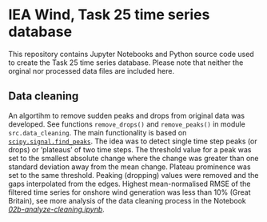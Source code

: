IEA Wind, Task 25 time series database
======================================

This repository contains Jupyter Notebooks and Python source code used
to create the Task 25 time series database. Please note that neither the 
orginal nor processed data files are included here.

## Data cleaning

An algortihm to remove sudden peaks and drops from original data was developed. 
See functions `remove_drops()` and `remove_peaks()` in module `src.data_cleaning`.
The main functionality is based on [`scipy.signal.find_peaks`](https://docs.scipy.org/doc/scipy/reference/generated/scipy.signal.find_peaks.html).
The idea was to detect single time step peaks (or drops) or ‘plateaus’ of two time steps.
The threshold value for a peak was set to the smallest absolute change where the change
was greater than one standard deviation away from the mean change. 
Plateau prominence was set to the same threshold.
Peaking (dropping) values were removed and the gaps interpolated from the edges.
Highest mean-normalised RMSE of the filtered time series for onshore wind generation was 
less than 10% (Great Britain), see more analysis of the data cleaning process in the Notebook 
[*02b-analyze-cleaning.ipynb*](notebooks/02b-analyze-cleaning.ipynb).


